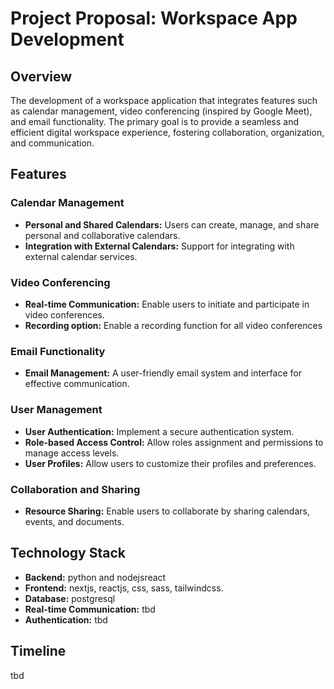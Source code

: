 # Project Proposal: Workspace App Development

## Overview

The development of a workspace application that integrates  features such as calendar management, video conferencing (inspired by Google Meet), and email functionality. The primary goal is to provide a seamless and efficient digital workspace experience, fostering collaboration, organization, and communication.

## Features


### Calendar Management
- **Personal and Shared Calendars:** Users can create, manage, and share personal and collaborative calendars.
- **Integration with External Calendars:** Support for integrating with external calendar services.


### Video Conferencing
- **Real-time Communication:** Enable users to initiate and participate in video conferences.
- **Recording option:** Enable a recording function for all video conferences


### Email Functionality
- **Email Management:** A user-friendly email system and interface for effective communication.

### User Management
- **User Authentication:** Implement a secure authentication system.
- **Role-based Access Control:** Allow roles assignment and permissions to manage access levels.
- **User Profiles:** Allow users to customize their profiles and preferences.

### Collaboration and Sharing
- **Resource Sharing:** Enable users to collaborate by sharing calendars, events, and documents.

## Technology Stack

- **Backend:** python and nodejsreact
- **Frontend:** nextjs, reactjs, css, sass, tailwindcss.
- **Database:** postgresql
- **Real-time Communication:** tbd
- **Authentication:** tbd

## Timeline

tbd

